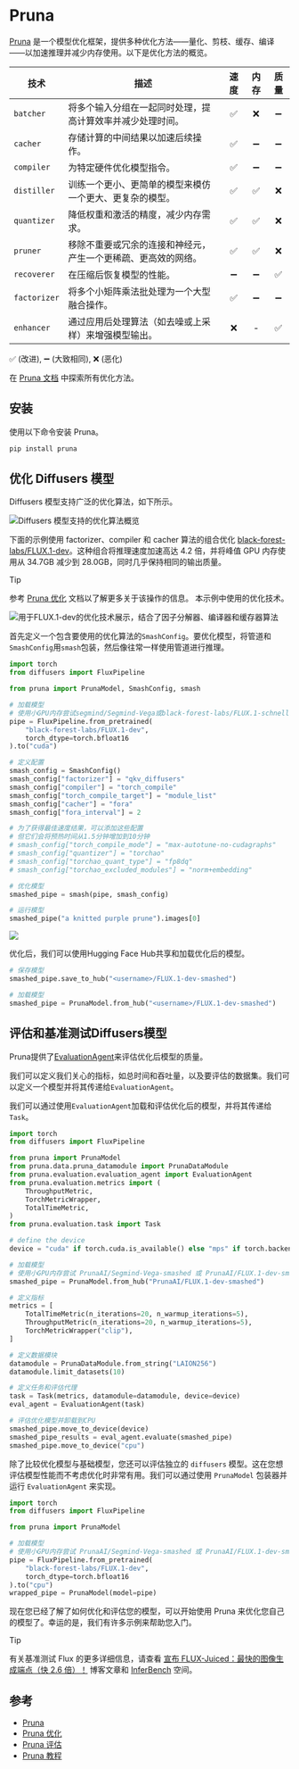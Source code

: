 # Pruna

[Pruna](https://github.com/PrunaAI/pruna) 是一个模型优化框架，提供多种优化方法——量化、剪枝、缓存、编译——以加速推理并减少内存使用。以下是优化方法的概览。

| 技术       | 描述                                                                                   | 速度 | 内存 | 质量 |
|------------|---------------------------------------------------------------------------------------|:----:|:----:|:----:|
| `batcher`  | 将多个输入分组在一起同时处理，提高计算效率并减少处理时间。                                  | ✅   | ❌   | ➖   |
| `cacher`   | 存储计算的中间结果以加速后续操作。                                                       | ✅   | ➖   | ➖   |
| `compiler` | 为特定硬件优化模型指令。                                                                 | ✅   | ➖   | ➖   |
| `distiller`| 训练一个更小、更简单的模型来模仿一个更大、更复杂的模型。                                   | ✅   | ✅   | ❌   |
| `quantizer`| 降低权重和激活的精度，减少内存需求。                                                       | ✅   | ✅   | ❌   |
| `pruner`   | 移除不重要或冗余的连接和神经元，产生一个更稀疏、更高效的网络。                               | ✅   | ✅   | ❌   |
| `recoverer`| 在压缩后恢复模型的性能。                                                                 | ➖   | ➖   | ✅   |
| `factorizer`| 将多个小矩阵乘法批处理为一个大型融合操作。                                                | ✅   | ➖   | ➖   |
| `enhancer` | 通过应用后处理算法（如去噪或上采样）来增强模型输出。                                        | ❌   | -    | ✅   |

✅ (改进), ➖ (大致相同), ❌ (恶化)

在 [Pruna 文档](https://docs.pruna.ai/en/stable/docs_pruna/user_manual/configure.html#configure-algorithms) 中探索所有优化方法。

## 安装

使用以下命令安装 Pruna。

```bash
pip install pruna
```

## 优化 Diffusers 模型

Diffusers 模型支持广泛的优化算法，如下所示。

<div class="flex justify-center">
    <img src="https://huggingface.co/datasets/PrunaAI/documentation-images/resolve/main/diffusers/diffusers_combinations.png" alt="Diffusers 模型支持的优化算法概览">
</div>

下面的示例使用 factorizer、compiler 和 cacher 算法的组合优化 [black-forest-labs/FLUX.1-dev](https://huggingface.co/black-forest-labs/FLUX.1-dev)。这种组合将推理速度加速高达 4.2 倍，并将峰值 GPU 内存使用从 34.7GB 减少到 28.0GB，同时几乎保持相同的输出质量。

> [!TIP]
> 参考 [Pruna 优化](https://docs.pruna.ai/en/stable/docs_pruna/user_manual/configure.html) 文档以了解更多关于该操作的信息。
本示例中使用的优化技术。

<div class="flex justify-center">
    <img src="https://huggingface.co/datasets/PrunaAI/documentation-images/resolve/main/diffusers/flux_combination.png" alt="用于FLUX.1-dev的优化技术展示，结合了因子分解器、编译器和缓存器算法">
</div>

首先定义一个包含要使用的优化算法的`SmashConfig`。要优化模型，将管道和`SmashConfig`用`smash`包装，然后像往常一样使用管道进行推理。

```python
import torch
from diffusers import FluxPipeline

from pruna import PrunaModel, SmashConfig, smash

# 加载模型
# 使用小GPU内存尝试segmind/Segmind-Vega或black-forest-labs/FLUX.1-schnell
pipe = FluxPipeline.from_pretrained(
    "black-forest-labs/FLUX.1-dev",
    torch_dtype=torch.bfloat16
).to("cuda")

# 定义配置
smash_config = SmashConfig()
smash_config["factorizer"] = "qkv_diffusers"
smash_config["compiler"] = "torch_compile"
smash_config["torch_compile_target"] = "module_list"
smash_config["cacher"] = "fora"
smash_config["fora_interval"] = 2

# 为了获得最佳速度结果，可以添加这些配置
# 但它们会将预热时间从1.5分钟增加到10分钟
# smash_config["torch_compile_mode"] = "max-autotune-no-cudagraphs"
# smash_config["quantizer"] = "torchao"
# smash_config["torchao_quant_type"] = "fp8dq"
# smash_config["torchao_excluded_modules"] = "norm+embedding"

# 优化模型
smashed_pipe = smash(pipe, smash_config)

# 运行模型
smashed_pipe("a knitted purple prune").images[0]
```

<div class="flex justify-center">
    <img src="https://huggingface.co/datasets/PrunaAI/documentation-images/resolve/main/diffusers/flux_smashed_comparison.png">
</div>

优化后，我们可以使用Hugging Face Hub共享和加载优化后的模型。

```python
# 保存模型
smashed_pipe.save_to_hub("<username>/FLUX.1-dev-smashed")

# 加载模型
smashed_pipe = PrunaModel.from_hub("<username>/FLUX.1-dev-smashed")
```

## 评估和基准测试Diffusers模型

Pruna提供了[EvaluationAgent](https://docs.pruna.ai/en/stable/docs_pruna/user_manual/evaluate.html)来评估优化后模型的质量。

我们可以定义我们关心的指标，如总时间和吞吐量，以及要评估的数据集。我们可以定义一个模型并将其传递给`EvaluationAgent`。

<hfoptions id="eval">
<hfoption id="optimized model">

我们可以通过使用`EvaluationAgent`加载和评估优化后的模型，并将其传递给`Task`。

```python
import torch
from diffusers import FluxPipeline

from pruna import PrunaModel
from pruna.data.pruna_datamodule import PrunaDataModule
from pruna.evaluation.evaluation_agent import EvaluationAgent
from pruna.evaluation.metrics import (
    ThroughputMetric,
    TorchMetricWrapper,
    TotalTimeMetric,
)
from pruna.evaluation.task import Task

# define the device
device = "cuda" if torch.cuda.is_available() else "mps" if torch.backends.mps.is_available() else "cpu"

# 加载模型
# 使用小GPU内存尝试 PrunaAI/Segmind-Vega-smashed 或 PrunaAI/FLUX.1-dev-smashed
smashed_pipe = PrunaModel.from_hub("PrunaAI/FLUX.1-dev-smashed")

# 定义指标
metrics = [
    TotalTimeMetric(n_iterations=20, n_warmup_iterations=5),
    ThroughputMetric(n_iterations=20, n_warmup_iterations=5),
    TorchMetricWrapper("clip"),
]

# 定义数据模块
datamodule = PrunaDataModule.from_string("LAION256")
datamodule.limit_datasets(10)

# 定义任务和评估代理
task = Task(metrics, datamodule=datamodule, device=device)
eval_agent = EvaluationAgent(task)

# 评估优化模型并卸载到CPU
smashed_pipe.move_to_device(device)
smashed_pipe_results = eval_agent.evaluate(smashed_pipe)
smashed_pipe.move_to_device("cpu")
```

</hfoption>
<hfoption id="standalone model">

除了比较优化模型与基础模型，您还可以评估独立的 `diffusers` 模型。这在您想评估模型性能而不考虑优化时非常有用。我们可以通过使用 `PrunaModel` 包装器并运行 `EvaluationAgent` 来实现。

```python
import torch
from diffusers import FluxPipeline

from pruna import PrunaModel

# 加载模型
# 使用小GPU内存尝试 PrunaAI/Segmind-Vega-smashed 或 PrunaAI/FLUX.1-dev-smashed
pipe = FluxPipeline.from_pretrained(
    "black-forest-labs/FLUX.1-dev",
    torch_dtype=torch.bfloat16
).to("cpu")
wrapped_pipe = PrunaModel(model=pipe)
```

</hfoption>
</hfoptions>

现在您已经了解了如何优化和评估您的模型，可以开始使用 Pruna 来优化您自己的模型了。幸运的是，我们有许多示例来帮助您入门。

> [!TIP]
> 有关基准测试 Flux 的更多详细信息，请查看 [宣布 FLUX-Juiced：最快的图像生成端点（快 2.6 倍）！](https://huggingface.co/blog/PrunaAI/flux-fastest-image-generation-endpoint) 博客文章和 [InferBench](https://huggingface.co/spaces/PrunaAI/InferBench) 空间。

## 参考

- [Pruna](https://github.com/pruna-ai/pruna)
- [Pruna 优化](https://docs.pruna.ai/en/stable/docs_pruna/user_manual/configure.html#configure-algorithms)
- [Pruna 评估](https://docs.pruna.ai/en/stable/docs_pruna/user_manual/evaluate.html)
- [Pruna 教程](https://docs.pruna.ai/en/stable/docs_pruna/tutorials/index.html)